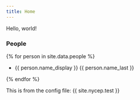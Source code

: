 ```yaml
---
title: Home
---
```


Hello, world!

### People

{% for person in site.data.people %}
  - {{ person.name_display }} {{ person.name_last }} 

{% endfor %}

This is from the config file: {{ site.nycep.test }}